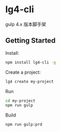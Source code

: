 # lg4-cli
gulp 4.x 版本脚手架



##  Getting Started

Install:

```bash
npm install lg4-cli -g
```


Create a project:

```bash
lg4 create my-project
```


Run
```bash
cd my-project
npm run gulp
```


Build
```bash
npm run gulp:prd
```
